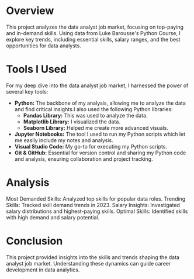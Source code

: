# Overview

This project analyzes the data analyst job market, focusing on top-paying and in-demand skills. Using data from Luke Barousse's Python Course, I explore key trends, including essential skills, salary ranges, and the best opportunities for data analysts.


# Tools I Used

For my deep dive into the data analyst job market, I harnessed the power of several key tools:

- **Python:** The backbone of my analysis, allowing me to analyze the data and find critical insights.I also used the following Python libraries:
    - **Pandas Library:** This was used to analyze the data. 
    - **Matplotlib Library:** I visualized the data.
    - **Seaborn Library:** Helped me create more advanced visuals. 
- **Jupyter Notebooks:** The tool I used to run my Python scripts which let me easily include my notes and analysis.
- **Visual Studio Code:** My go-to for executing my Python scripts.
- **Git & GitHub:** Essential for version control and sharing my Python code and analysis, ensuring collaboration and project tracking.

# Analysis


Most Demanded Skills: Analyzed top skills for popular data roles.
Trending Skills: Tracked skill demand trends in 2023.
Salary Insights: Investigated salary distributions and highest-paying skills.
Optimal Skills: Identified skills with high demand and salary potential.

# Conclusion
This project provided insights into the skills and trends shaping the data analyst job market. Understanding these dynamics can guide career development in data analytics.

